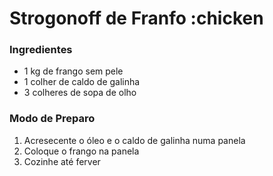 # Strogonoff de Franfo :chicken

### Ingredientes
 - 1 kg de frango sem pele
 - 1 colher de caldo de galinha
 - 3 colheres de sopa de olho


### Modo de Preparo
1. Acresecente o óleo e o caldo de galinha numa panela
2. Coloque o frango na panela
2. Cozinhe até ferver
